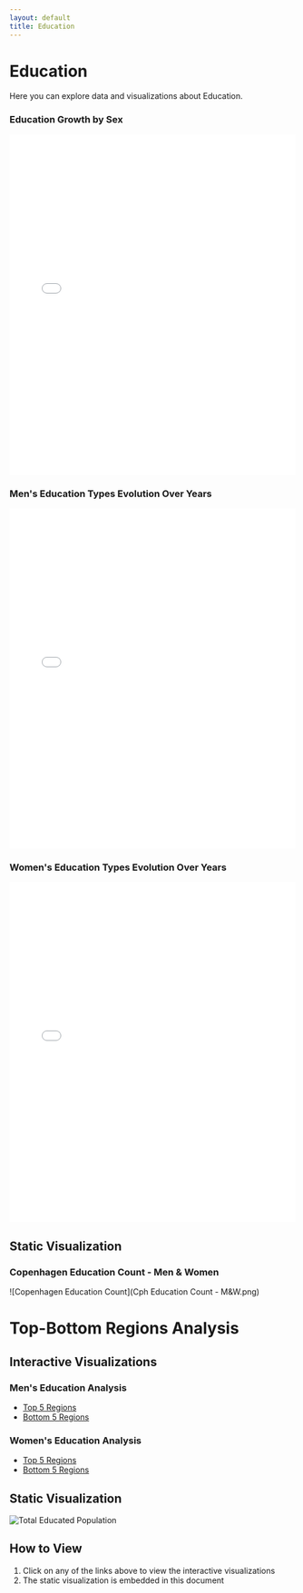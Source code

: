 ```yaml
---
layout: default
title: Education
---
```


# Education
Here you can explore data and visualizations about Education.

### Education Growth by Sex
<iframe src="Education_Growth_By_Sex.html" width="100%" height="600px" frameborder="0"></iframe>

### Men's Education Types Evolution Over Years
<iframe src="Men Eduacation Types Evolution - Years.html" width="100%" height="600px" frameborder="0"></iframe>

### Women's Education Types Evolution Over Years
<iframe src="Women Eduacation Types Evolution - Years.html" width="100%" height="600px" frameborder="0"></iframe>

## Static Visualization

### Copenhagen Education Count - Men & Women
![Copenhagen Education Count](Cph Education Count - M&W.png) 

# Top-Bottom Regions Analysis

## Interactive Visualizations

### Men's Education Analysis
- [Top 5 Regions](Men%20Top%205%20Regions.html)
- [Bottom 5 Regions](Men%20Bottom%205%20Regions.html)

### Women's Education Analysis
- [Top 5 Regions](Women%20Top%205%20Regions.html)
- [Bottom 5 Regions](Women%20Bottom%205%20Regions.html)

## Static Visualization
![Total Educated Population](Top-Bottom%20Regions%20Total%20educated.png)

## How to View
1. Click on any of the links above to view the interactive visualizations
2. The static visualization is embedded in this document 